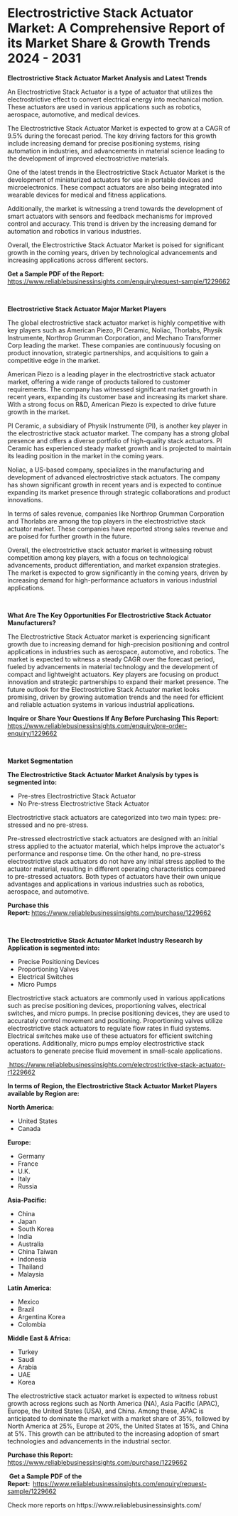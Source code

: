 <p><h1>Electrostrictive Stack Actuator Market: A Comprehensive Report of its Market Share & Growth Trends 2024 - 2031</h1></p><p><strong>Electrostrictive Stack Actuator Market Analysis and Latest Trends</strong></p>
<p><p>An Electrostrictive Stack Actuator is a type of actuator that utilizes the electrostrictive effect to convert electrical energy into mechanical motion. These actuators are used in various applications such as robotics, aerospace, automotive, and medical devices.</p><p>The Electrostrictive Stack Actuator Market is expected to grow at a CAGR of 9.5% during the forecast period. The key driving factors for this growth include increasing demand for precise positioning systems, rising automation in industries, and advancements in material science leading to the development of improved electrostrictive materials.</p><p>One of the latest trends in the Electrostrictive Stack Actuator Market is the development of miniaturized actuators for use in portable devices and microelectronics. These compact actuators are also being integrated into wearable devices for medical and fitness applications.</p><p>Additionally, the market is witnessing a trend towards the development of smart actuators with sensors and feedback mechanisms for improved control and accuracy. This trend is driven by the increasing demand for automation and robotics in various industries.</p><p>Overall, the Electrostrictive Stack Actuator Market is poised for significant growth in the coming years, driven by technological advancements and increasing applications across different sectors.</p></p>
<p><strong>Get a Sample PDF of the Report:&nbsp;</strong> <a href="https://www.reliablebusinessinsights.com/enquiry/request-sample/1229662">https://www.reliablebusinessinsights.com/enquiry/request-sample/1229662</a></p>
<p>&nbsp;</p>
<p><strong>Electrostrictive Stack Actuator Major Market Players</strong></p>
<p><p>The global electrostrictive stack actuator market is highly competitive with key players such as American Piezo, PI Ceramic, Noliac, Thorlabs, Physik Instrumente, Northrop Grumman Corporation, and Mechano Transformer Corp leading the market. These companies are continuously focusing on product innovation, strategic partnerships, and acquisitions to gain a competitive edge in the market.</p><p>American Piezo is a leading player in the electrostrictive stack actuator market, offering a wide range of products tailored to customer requirements. The company has witnessed significant market growth in recent years, expanding its customer base and increasing its market share. With a strong focus on R&D, American Piezo is expected to drive future growth in the market.</p><p>PI Ceramic, a subsidiary of Physik Instrumente (PI), is another key player in the electrostrictive stack actuator market. The company has a strong global presence and offers a diverse portfolio of high-quality stack actuators. PI Ceramic has experienced steady market growth and is projected to maintain its leading position in the market in the coming years.</p><p>Noliac, a US-based company, specializes in the manufacturing and development of advanced electrostrictive stack actuators. The company has shown significant growth in recent years and is expected to continue expanding its market presence through strategic collaborations and product innovations.</p><p>In terms of sales revenue, companies like Northrop Grumman Corporation and Thorlabs are among the top players in the electrostrictive stack actuator market. These companies have reported strong sales revenue and are poised for further growth in the future.</p><p>Overall, the electrostrictive stack actuator market is witnessing robust competition among key players, with a focus on technological advancements, product differentiation, and market expansion strategies. The market is expected to grow significantly in the coming years, driven by increasing demand for high-performance actuators in various industrial applications.</p></p>
<p>&nbsp;</p>
<p><strong>What Are The Key Opportunities For Electrostrictive Stack Actuator Manufacturers?</strong></p>
<p><p>The Electrostrictive Stack Actuator market is experiencing significant growth due to increasing demand for high-precision positioning and control applications in industries such as aerospace, automotive, and robotics. The market is expected to witness a steady CAGR over the forecast period, fueled by advancements in material technology and the development of compact and lightweight actuators. Key players are focusing on product innovation and strategic partnerships to expand their market presence. The future outlook for the Electrostrictive Stack Actuator market looks promising, driven by growing automation trends and the need for efficient and reliable actuation systems in various industrial applications.</p></p>
<p><strong>Inquire or Share Your Questions If Any Before Purchasing This Report:</strong> <a href="https://www.reliablebusinessinsights.com/enquiry/pre-order-enquiry/1229662">https://www.reliablebusinessinsights.com/enquiry/pre-order-enquiry/1229662</a></p>
<p>&nbsp;</p>
<p><strong>Market Segmentation</strong></p>
<p><strong>The Electrostrictive Stack Actuator Market Analysis by types is segmented into:</strong></p>
<p><ul><li>Pre-stres Electrostrictive Stack Actuator</li><li>No Pre-stress Electrostrictive Stack Actuator</li></ul></p>
<p><p>Electrostrictive stack actuators are categorized into two main types: pre-stressed and no pre-stress. </p><p>Pre-stressed electrostrictive stack actuators are designed with an initial stress applied to the actuator material, which helps improve the actuator's performance and response time. On the other hand, no pre-stress electrostrictive stack actuators do not have any initial stress applied to the actuator material, resulting in different operating characteristics compared to pre-stressed actuators. Both types of actuators have their own unique advantages and applications in various industries such as robotics, aerospace, and automotive.</p></p>
<p><strong>Purchase this Report:&nbsp;</strong><a href="https://www.reliablebusinessinsights.com/purchase/1229662">https://www.reliablebusinessinsights.com/purchase/1229662</a></p>
<p>&nbsp;</p>
<p><strong>The Electrostrictive Stack Actuator Market Industry Research by Application is segmented into:</strong></p>
<p><ul><li>Precise Positioning Devices</li><li>Proportioning Valves</li><li>Electrical Switches</li><li>Micro Pumps</li></ul></p>
<p><p>Electrostrictive stack actuators are commonly used in various applications such as precise positioning devices, proportioning valves, electrical switches, and micro pumps. In precise positioning devices, they are used to accurately control movement and positioning. Proportioning valves utilize electrostrictive stack actuators to regulate flow rates in fluid systems. Electrical switches make use of these actuators for efficient switching operations. Additionally, micro pumps employ electrostrictive stack actuators to generate precise fluid movement in small-scale applications.</p></p>
<p><a href="https://www.reliablebusinessinsights.com/electrostrictive-stack-actuator-r1229662">&nbsp;https://www.reliablebusinessinsights.com/electrostrictive-stack-actuator-r1229662</a></p>
<p><strong>In terms of Region, the Electrostrictive Stack Actuator Market Players available by Region are:</strong></p>
<p>
    <p> <strong> North America: </strong>
        <ul>
            <li>United States</li>
            <li>Canada</li>
        </ul>
        </p> 
    <p> <strong> Europe: </strong>
        <ul>
            <li>Germany</li>
            <li>France</li>
            <li>U.K.</li>
            <li>Italy</li>
            <li>Russia</li>
        </ul>
        </p> 
    <p> <strong> Asia-Pacific: </strong>
        <ul>
            <li>China</li>
            <li>Japan</li>
            <li>South Korea</li>
            <li>India</li>
            <li>Australia</li>
            <li>China Taiwan</li>
            <li>Indonesia</li>
            <li>Thailand</li>
            <li>Malaysia</li>
        </ul>
        </p> 
    <p> <strong> Latin America: </strong>
        <ul>
            <li>Mexico</li>
            <li>Brazil</li>
            <li>Argentina Korea</li>
            <li>Colombia</li>
        </ul>
        </p> 
    <p> <strong> Middle East & Africa: </strong>
        <ul>
            <li>Turkey</li>
            <li>Saudi</li>
            <li>Arabia</li>
            <li>UAE</li>
            <li>Korea</li>
        </ul>
    </p>
    </p>
<p><p>The electrostrictive stack actuator market is expected to witness robust growth across regions such as North America (NA), Asia Pacific (APAC), Europe, the United States (USA), and China. Among these, APAC is anticipated to dominate the market with a market share of 35%, followed by North America at 25%, Europe at 20%, the United States at 15%, and China at 5%. This growth can be attributed to the increasing adoption of smart technologies and advancements in the industrial sector.</p></p>
<p><strong>Purchase this Report: </strong><a href="https://www.reliablebusinessinsights.com/purchase/1229662">https://www.reliablebusinessinsights.com/purchase/1229662</a></p>
<p>&nbsp;<strong>Get a Sample PDF of the Report:&nbsp;&nbsp;</strong><a href="https://www.reliablebusinessinsights.com/enquiry/request-sample/1229662">https://www.reliablebusinessinsights.com/enquiry/request-sample/1229662</a></p>
<p><strong></strong></p>
<p>Check more reports on https://www.reliablebusinessinsights.com/</p>